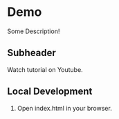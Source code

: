 # Demo

Some Description!

## Subheader
 
Watch tutorial on Youtube.

## Local Development

1. Open index.html in your browser.
